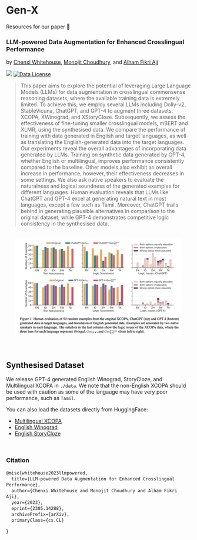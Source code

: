 # Gen-X

Resources for our paper   :tada:<br> 
<h3>
 LLM-powered Data Augmentation for Enhanced Crosslingual Performance
</h3>

by [Chenxi Whitehouse](https://chenxwh.github.io/),  [Monojit Choudhury](https://www.microsoft.com/en-us/research/people/monojitc/), and [Alham Fikri Aji](https://mbzuai.ac.ae/study/faculty/alham-fikri-aji/)

 <a href='https://arxiv.org/abs/2305.14288'><img src='https://img.shields.io/badge/ArXiv-PDF-blue'></a>
[![Data License](https://img.shields.io/badge/Data%20License-CC%20By%20NC%204.0-orange.svg)](https://github.com/mbzuai-nlp/gen-X/blob/main/LICENSE)

> This paper aims to explore the potential of leveraging Large Language Models (LLMs) for data augmentation in crosslingual commonsense reasoning datasets, where the available training data is extremely limited. To achieve this, we employ several LLMs including Dolly-v2, StableVicuna, ChatGPT, and GPT-4 to augment three datasets: XCOPA, XWinograd, and XStoryCloze.  Subsequently, we assess the effectiveness of fine-tuning smaller crosslingual models, mBERT and XLMR, using the synthesised data.  We compare the performance of training with data generated in English and target languages, as well as translating the English-generated data into the target languages. Our experiments reveal the overall advantages of incorporating data generated by LLMs. Training on synthetic data generated by GPT-4, whether English or multilingual, improves performance consistently compared to the baseline. Other models also exhibit an overall increase in performance, however, their effectiveness decreases in some settings. We also ask native speakers to evaluate the naturalness and logical soundness of the generated examples for different languages. Human evaluation reveals that LLMs like ChatGPT and GPT-4 excel at generating natural text in most languages, except a few such as Tamil. Moreover, ChatGPT trails behind in generating plausible alternatives in comparison to the original dataset, while GPT-4 demonstrates competitive logic consistency in the synthesised data.

<br>
<div style="text-align: center;"> <img src="eval.png"  width="90%"> </div>
<br>

<br>

## Synthesised Dataset

We release GPT-4 generated English Winograd, StoryCloze, and Multilingual XCOPA in `./data`. We note that the non-English XCOPA should be used with caution as some of the langauge may have very poor performance, such as `Tamil`. 

You can also load the datasets directly from HuggingFace:
  - [Multilingual XCOPA](https://huggingface.co/datasets/chenxwh/gen-xcopa)
  - [English Winograd](https://huggingface.co/datasets/chenxwh/gen-winograd)
  - [English StoryCloze](https://huggingface.co/datasets/chenxwh/gen-storycloze)

<br>

### Citation

    @misc{whitehouse2023llmpowered,
      title={LLM-powered Data Augmentation for Enhanced Crosslingual Performance}, 
      author={Chenxi Whitehouse and Monojit Choudhury and Alham Fikri Aji},
      year={2023},
      eprint={2305.14288},
      archivePrefix={arXiv},
      primaryClass={cs.CL}
}
